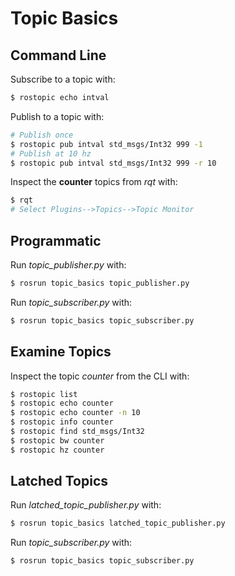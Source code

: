 # Topic Basics

## Command Line

Subscribe to a topic with:
```bash
$ rostopic echo intval  
```

Publish to a topic with:
```bash
# Publish once
$ rostopic pub intval std_msgs/Int32 999 -1
# Publish at 10 hz
$ rostopic pub intval std_msgs/Int32 999 -r 10
```

Inspect the **counter** topics from *rqt* with:
```bash
$ rqt
# Select Plugins-->Topics-->Topic Monitor
```

## Programmatic 

Run *topic_publisher.py* with:
```bash
$ rosrun topic_basics topic_publisher.py
```

Run *topic_subscriber.py* with:
```bash
$ rosrun topic_basics topic_subscriber.py
```

## Examine Topics 

Inspect the topic *counter* from the CLI with:
```bash
$ rostopic list
$ rostopic echo counter
$ rostopic echo counter -n 10
$ rostopic info counter
$ rostopic find std_msgs/Int32
$ rostopic bw counter
$ rostopic hz counter
```

## Latched Topics

Run *latched_topic_publisher.py* with:
```bash
$ rosrun topic_basics latched_topic_publisher.py
```

Run *topic_subscriber.py* with:
```bash
$ rosrun topic_basics topic_subscriber.py
```




